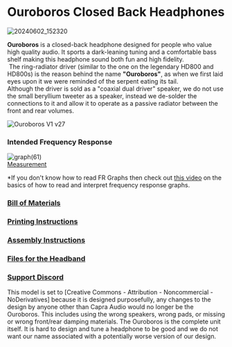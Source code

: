 # Ouroboros Closed Back Headphones

![20240602_152320](https://github.com/CapraAudio/Ouroboros/assets/122894651/5f7df51f-2c67-4968-ab98-33abea2476cf)


**Ouroboros** is a closed-back headphone designed for people who value high quality audio. It sports a dark-leaning tuning and a comfortable bass shelf making this headphone sound both fun and high fidelity.<br /> The ring-radiator driver (similar to the one on the legendary HD800 and HD800s) is the reason behind the name **"Ouroboros"**, as when we first laid eyes upon it we were reminded of the serpent eating its tail.<br /> Although the driver is sold as a "coaxial dual driver" speaker, we do not use the small beryllium tweeter as a speaker, instead we de-solder the connections to it and allow it to operate as a passive radiator between the front and rear volumes.

![Ouroboros V1 v27](https://github.com/CapraAudio/Ouroboros/assets/122894651/167f7cdd-3f61-47a4-87dc-eacac1630cda)

### Intended Frequency Response
![graph(61)](https://github.com/CapraAudio/Ouroboros/assets/122894651/8028a0f7-a06f-408d-8838-aaeb4a7ae795)<br />
[Measurement](https://squig.capraaudio.com/headphones.html?share=Custom_Tilt&bass=0&tilt=-1&treble=0&ear=0)

*If you don't know how to read FR Graphs then check out [this video](https://www.youtube.com/watch?v=f0oWSC6dK4Q) on the basics of how to read and interpret frequency response graphs.

### [Bill of Materials](https://github.com/CapraAudio/Ouroboros/blob/main/Bill-of-Materials.md)

### [Printing Instructions](https://github.com/CapraAudio/Ouroboros/blob/main/Printing-Instructions.md)

### [Assembly Instructions](https://github.com/CapraAudio/Ouroboros/blob/main/Assembly-Instructions.md)

### [Files for the Headband](https://www.printables.com/model/429232-capra-headband-v2)

### [Support Discord](https://discord.gg/fb4HdDvErF)

This model is set to [Creative Commons - Attribution - Noncommercial - NoDerivatives] because it is designed purposefully, any changes to the design by anyone other than Capra Audio would no longer be the Ouroboros. This includes using the wrong speakers, wrong pads, or missing or wrong front/rear damping materials. The Ouroboros is the complete unit itself. It is hard to design and tune a headphone to be good and we do not want our name associated with a potentially worse version of our design.
